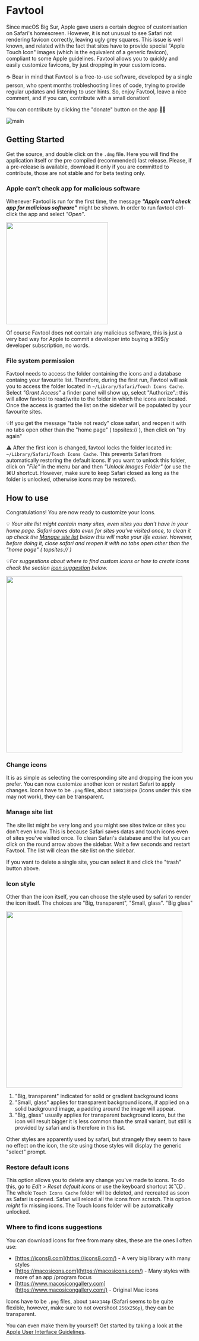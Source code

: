 # Favtool

Since macOS Big Sur, Apple gave users a certain degree of customisation on Safari's homescreen. However, it is not unusual to see Safari not rendering favicon correctly, leaving ugly grey squares. This issue is well known, and related with the fact that sites have to provide special "Apple Touch Icon" images (which is the equivalent of a generic favicon), compliant to some Apple guidelines. Favtool allows you to quickly and easily customize favicons, by just dropping in your custom icons. 

☕️ Bear in mind that Favtool is a free-to-use software, developed by a single person, who spent months trobleshooting lines of code, trying to provide regular updates and listening to user hints. So, enjoy  Favtool, leave a nice comment, and if you can, contribute with a small donation! 

You can contribute by clicking the "donate" button on the app 🙏🏻 



![main](https://github.com/shy-neon/favtool/blob/main/images/main.gif)



## Getting Started

Get the source, and double click on the `.dmg` file. Here you will find the application itself or the pre compiled (recommended) last release. Please, if a pre-release is available, download it only if you are committed to contribute, those are not stable and for beta testing only.

### Apple can’t check app for malicious software
Whenever Favtool is run for the first time, the message ***"Apple can’t check app for malicious software"*** might be shown. In order to run favtool ctrl-click the app and select *"Open"*.

<img src="https://github.com/shy-neon/favtool/blob/main/images/alert.png" width="274"  />

Of course Favtool does not contain any malicious software, this is just a very bad way for Apple to commit a developer into buying a 99$/y developer subscription, no words.

### File system permission

Favtool needs to access the folder containing the icons and a database containg your favourite list. Therefore, during the first run, Favtool will ask you to access the folder located in  `~/Library/Safari/Touch Icons Cache`. Select *"Grant Access"* a finder panel will show up, select "Authorize".: this will allow favtool to read/write to the folder in which the icons are located. Once the access is granted the list on the sidebar will be populated by your favourite sites.

💡If you get the message "table not ready" close safari, and reopen it with no tabs open other than the "home page" ( topsites:// ), then click on "try again"

⚠️ After the first icon is changed, favtool locks the folder located in: `~/Library/Safari/Touch Icons Cache`. This prevents Safari from automatically restoring the default icons. If you want to unlock this folder, click on *"File"* in the menu bar and then *"Unlock Images Folder"* (or use the ⌘U shortcut. However, make sure to keep Safari closed as long as the folder is unlocked, otherwise icons may be restored).

## How to use

Congratulations! You are now ready to customize your Icons.

💡 *Your site list might contain many sites, even sites you don't have in your home page. Safari saves data even for sites you've visited once, to clean it up check the  *[Manage site list](#Manage-site-list)* below this will make your life easier. However, before doing it, close safari and reopen it with no tabs open other than the "home page" ( topsites:// )*

💡*For suggestions about where to find custom icons or how to create icons check the section  [icon suggestion](#Icons-suggestions) below.*

<img src="https://github.com/shy-neon/favtool/blob/main/images/guide.png" width="474"  />

### Change icons

It is as simple as selecting the corresponding site and dropping the icon you prefer. You can now customize another icon or restart Safari to apply changes. Icons have to be `.png` files, about `180`x`180`px (icons under this size may not work), they can be transparent.

### Manage site list

The site list might be very long and you might see sites twice or sites you don't even know. This is because Safari saves datas and touch icons even of sites you've visited once. To clean Safari's database and the list you can click on the round arrow above the sidebar. Wait a few seconds and restart Favtool. The list will clean the site list on the sidebar. 

If you want to delete a single site, you can select it and click the "trash" button above.

### Icon style

Other than the icon itself, you can choose the style used by safari to render the icon itself. The choices are "Big, transparent", "Small, glass". "Big glass"

<img src="https://github.com/shy-neon/favtool/blob/main/images/styles.png" width="474"  />

1. "Big, transparent" indicated for solid or gradient background icons
2. "Small, glass" applies for transparent background icons, if applied on a solid background image, a padding around the image will appear.
3. "Big, glass" usually applies for transparent background icons, but the icon will result bigger it is less common than the small variant, but still is provided by safari and is therefore in this list.

Other styles are apparently used by safari, but strangely they seem to have no effect on the icon, the site using those styles will display the generic "select" prompt.

### Restore default icons

This option allows you to delete any change you've made to icons. To do this, go to *Edit* > *Reset default icons* or use the keyboard shortcut ⌘⌥D . The whole `Touch Icons Cache` folder will be deleted, and recreated as soon as Safari is opened. Safari will reload all the icons from scratch. This option *might* fix missing icons. The Touch Icons folder will be automatically unlocked.

### Where to find icons suggestions

You can download icons for free from many sites, these are the ones I often use:

- [https://icons8.com](https://icons8.com/) - A very big library with many styles
- [https://macosicons.com](https://macosicons.com/) - Many styles with more of an app /program focus
- [https://www.macosicongallery.com](https://www.macosicongallery.com/) - Original Mac icons

Icons have to be `.png` files, about `144`x`144p` (Safari seems to be quite flexible, however, make sure to not overshoot `256`x`256p`), they can be transparent.

You can even make them by yourself! Get started by taking a look at the [Apple User Interface Guidelines](https://developer.apple.com/design/human-interface-guidelines/macos/icons-and-images/app-icon/).

